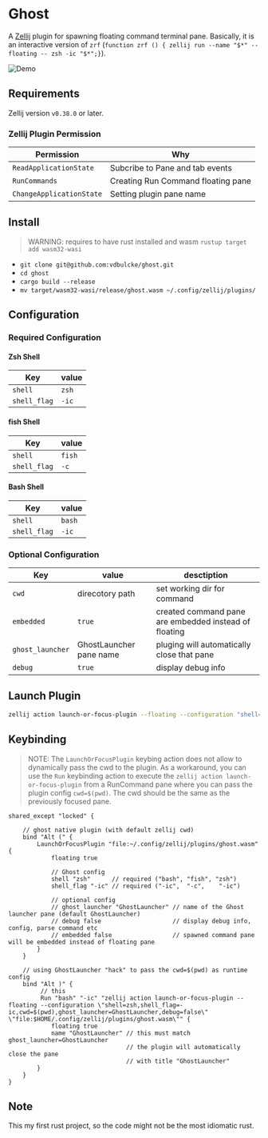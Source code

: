 # Ghost

A [Zellij](https://zellij.dev) plugin for spawning floating command terminal pane.
Basically, it is an interactive version of `zrf` (`function zrf () { zellij run --name "$*" --floating -- zsh -ic "$*";}`).


![Demo](https://github.com/vdbulcke/ghost/raw/main/img/demo.gif)

## Requirements

Zellij version `v0.38.0` or later.

### Zellij Plugin Permission 

| Permission               | Why                                |
| -------------------------|------------------------------------|
| `ReadApplicationState`   | Subcribe to Pane and tab events    |
| `RunCommands`            | Creating Run Command floating pane | 
| `ChangeApplicationState` | Setting plugin pane name           |




## Install

> WARNING: requires to have rust installed and wasm `rustup target add wasm32-wasi`

* `git clone git@github.com:vdbulcke/ghost.git`
* `cd ghost`
* `cargo build --release`
* `mv target/wasm32-wasi/release/ghost.wasm ~/.config/zellij/plugins/`


## Configuration

### Required Configuration

#### Zsh Shell

| Key          | value |
|--------------|------ |
| `shell`      | `zsh` |
| `shell_flag` | `-ic` |

#### fish Shell

| Key          | value  |
|--------------|--------|
| `shell`      | `fish` |
| `shell_flag` | `-c`   |


#### Bash Shell

| Key          | value  |
|--------------|--------|
| `shell`      | `bash` |
| `shell_flag` | `-ic`  |


### Optional Configuration


| Key              | value                   | desctiption                                           |
|------------------|-------------------------|-------------------------------------------------------|
| `cwd`            | direcotory path         | set working dir for command                           |
| `embedded`       | `true`                  | created command pane are embedded instead of floating |
| `ghost_launcher` | GhostLauncher pane name | pluging will automatically close that pane            |
| `debug`          | `true`                  | display debug info                                    |




## Launch Plugin

```bash
zellij action launch-or-focus-plugin --floating --configuration "shell=zsh,shell_flag=-ic,cwd=$(pwd)" "file:$HOME/.config/zellij/plugins/ghost.wasm"
```

## Keybinding

> NOTE: The `LaunchOrFocusPlugin` keybing action does not allow to dynamically pass the cwd to the plugin. As a workaround, you can use the `Run` keybinding action to execute the `zellij action launch-or-focus-plugin` from a RunCommand pane where you can pass the plugin config `cwd=$(pwd)`. The cwd should be the same as the previously focused pane.

```kdl
shared_except "locked" {

    // ghost native plugin (with default zellij cwd)
    bind "Alt (" {
        LaunchOrFocusPlugin "file:~/.config/zellij/plugins/ghost.wasm" {
            floating true

            // Ghost config 
            shell "zsh"      // required ("bash", "fish", "zsh")
            shell_flag "-ic" // required ("-ic",  "-c",    "-ic")

            // optional config
            // ghost_launcher "GhostLauncher" // name of the Ghost launcher pane (default GhostLauncher)
            // debug false                    // display debug info, config, parse command etc
            // embedded false                 // spawned command pane will be embedded instead of floating pane
        }
    }

    // using GhostLauncher "hack" to pass the cwd=$(pwd) as runtime config 
    bind "Alt )" {
         // this 
         Run "bash" "-ic" "zellij action launch-or-focus-plugin --floating --configuration \"shell=zsh,shell_flag=-ic,cwd=$(pwd),ghost_launcher=GhostLauncher,debug=false\" \"file:$HOME/.config/zellij/plugins/ghost.wasm\"" {
            floating true
            name "GhostLauncher" // this must match ghost_launcher=GhostLauncher 
                                 // the plugin will automatically close the pane
                                 // with title "GhostLauncher"
        }
    }
}
```


## Note

This my first rust project, so the code might not be the most idiomatic rust.

